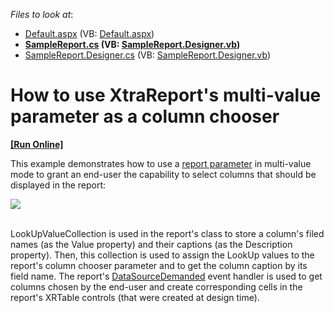 <!-- default file list -->
*Files to look at*:

* [Default.aspx](./CS/T333639/Default.aspx) (VB: [Default.aspx](./VB/T333639/Default.aspx))
* **[SampleReport.cs](./CS/T333639/SampleReport.cs) (VB: [SampleReport.Designer.vb](./VB/T333639/SampleReport.Designer.vb))**
* [SampleReport.Designer.cs](./CS/T333639/SampleReport.Designer.cs) (VB: [SampleReport.Designer.vb](./VB/T333639/SampleReport.Designer.vb))
<!-- default file list end -->
# How to use XtraReport's multi-value parameter as a column chooser
<!-- run online -->
**[[Run Online]](https://codecentral.devexpress.com/t333639)**
<!-- run online end -->


<p>This example demonstrates how to use a <a href="https://documentation.devexpress.com/#XtraReports/CustomDocument9997">report parameter</a> in multi-value mode to grant an end-user the capability to select columns that should be displayed in the report:</p>
<img src="https://raw.githubusercontent.com/DevExpress-Examples/how-to-use-xtrareports-multi-value-parameter-as-a-column-chooser-t333639/15.2.4+/media/3e5d2742-b9ef-11e5-80bf-00155d62480c.png"><br><br>
<p>LookUpValueCollection is used in the report's class to store a column's filed names (as the Value property) and their captions (as the Description property). Then, this collection is used to assign the LookUp values to the report's column chooser parameter and to get the column caption by its field name. The report's <a href="https://documentation.devexpress.com/#XtraReports/DevExpressXtraReportsUIXtraReportBase_DataSourceDemandedtopic">DataSourceDemanded</a> event handler is used to get columns chosen by the end-user and create corresponding cells in the report's XRTable controls (that were created at design time).</p>

<br/>


